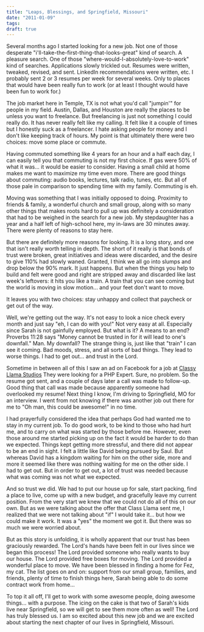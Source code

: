 ```yaml
---
title: "Leaps, Blessings, and Springfield, Missouri"
date: "2011-01-09"
tags:
draft: true
---
```


Several months ago I started looking for a new job.  Not one of those desperate "i'll-take-the-first-thing-that-looks-great" kind of search.  A pleasure search.  One of those "where-would-I-absolutely-love-to-work" kind of searches.  Applications slowly trickled out.  Resumes were written, tweaked, revised, and sent.  LinkedIn recommendations were written, etc.   I probably sent 2 or 3 resumes per week for several weeks.  Only to  places that would have been really fun to work (or at least I thought would have been fun to work for.)

The job market here in Temple, TX is not what you'd call "jumpin'" for people in my field.  Austin, Dallas, and Houston are really the places to be unless you want to freelance.  But freelancing is just not something I could really do.  It has never really felt like my calling.  It felt like it a couple of times but I honestly suck as a freelancer.  I hate asking people for money and I don't like keeping track of hours.  My point is that ultimately there were two choices: move some place or commute.

Having commuted something like 4 years for an hour and a half each day, I can easily tell you that commuting is not my first choice.  If gas were 50% of what it was... it would be easier to consider.  Having a small child at home makes me want to maximize my time even more.  There are good things about commuting: audio books, lectures, talk radio, tunes, etc.  But all of those pale in comparison to spending time with my family.  Commuting is eh.

Moving was something that I was initially opposed to doing.  Proximity to friends & family, a wonderful church and small group, along with so many other things that makes roots hard to pull up was definitely a consideration that had to be weighed in the search for a new job.  My stepdaughter has a year and a half left of high-school here, my in-laws are 30 minutes away.  There were plenty of reasons to stay here.

But there are definitely more reasons for looking.  It is a long story, and one that isn't really worth telling in depth.  The short of it really is that bonds of trust were broken, great initiatives and ideas were discarded, and the desire to give 110% had slowly waned.  Granted, I think we all go into slumps and drop below the 90% mark.  It just happens.  But when the things you help to build and felt were good and right are stripped away and discarded like last week's leftovers: it hits you like a train.  A train that you can see coming but the world is moving in slow motion... and your feet don't want to move.

It leaves you with two choices: stay unhappy and collect that paycheck or get out of the way.

Well, we're getting out the way.  It's not easy to look a nice check every month and just say "eh, I can do with you!"  Not very easy at all.  Especially since Sarah is not gainfully employed.  But what is it?  A means to an end?  Proverbs 11:28 says "Money cannot be trusted in for it will lead to one's downfall."  Man.  My downfall?  The strange thing is, just like that "train" I can see it coming.  Bad moods, stress, and all sorts of bad things.  They lead to worse things.  I had to get out... and trust in the Lord.

Sometime in between all of this I saw an ad on Facebook for a job at [Classy Llama Studios](http://classyllama.com.)  They were looking for a PHP Expert.  Sure, no problem.  So the resume got sent, and a couple of days later a call was made to follow-up.  Good thing that call was made because apparently someone had overlooked my resume!  Next thing I know, I'm driving to Springfield, MO for an interview.  I went from not knowing if there was another job out there for me to "Oh man, this could be awesome!" in no time.

I had prayerfully considered the idea that perhaps God had wanted me to stay in my current job.  To do good work, to be kind to those who had hurt me, and to carry on what was started by those before me.  However, even those around me started picking up on the fact it would be harder to do than we expected.  Things kept getting more stressful, and there did not appear to be an end in sight.  I felt a little like David being pursued by Saul.  But whereas David has a kingdom waiting for him on the other side, more and more it seemed like there was nothing waiting for me on the other side.  I had to get out.  But in order to get out, a lot of trust was needed because what was coming was not what we expected.

And so trust we did.  We had to put our house up for sale, start packing, find a place to live, come up with a new budget, and gracefully leave my current position.  From the very start we knew that we could not do all of this on our own.  But as we were talking about the offer that Class Llama sent me, I realized that we were not talking about "if" I would take it... but how we could make it work.  It was a "yes" the moment we got it.  But there was so much we were worried about.

But as this story is unfolding, it is wholly apparent that our trust has been graciously rewarded.  The Lord's hands have been felt in our lives since we began this process!  The Lord provided someone who really wants to buy our house.  The Lord provided free boxes for moving.  The Lord provided a wonderful place to move.  We have been blessed in finding a home for Fez, my cat.  The list goes on and on: support from our small group, families, and friends, plenty of time to finish things here, Sarah being able to do some contract work from home...

To top it all off, I'll get to work with some awesome people, doing awesome things... with a purpose.  The icing on the cake is that two of Sarah's kids live near Springfield, so we will get to see them more often as well!  The Lord has truly blessed us.  I am so excited about this new job and we are excited about starting the next chapter of our lives in Springfield, Missouri.
